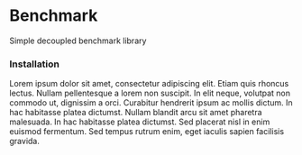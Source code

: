 # Benchmark
Simple decoupled benchmark library

### Installation

Lorem ipsum dolor sit amet, consectetur adipiscing elit. Etiam quis rhoncus lectus. Nullam pellentesque a lorem non suscipit. In elit neque, volutpat non commodo ut, dignissim a orci. Curabitur hendrerit ipsum ac mollis dictum. In hac habitasse platea dictumst. Nullam blandit arcu sit amet pharetra malesuada. In hac habitasse platea dictumst. Sed placerat nisl in enim euismod fermentum. Sed tempus rutrum enim, eget iaculis sapien facilisis gravida.
